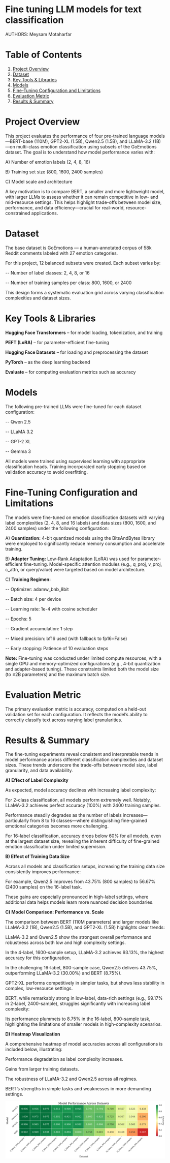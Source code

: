 Fine tuning LLM models for text classification
===============================================

AUTHORS: Meysam Motaharfar 

# Table of Contents
1. [Project Overview](#Project-Overview)
2. [Dataset](#Dataset-Source-And-Overview)
3. [Key Tools & Libraries](#key-Tools-&-Libraries)
4. [Models](#Models)
5. [Fine-Tuning Configuration and Limitations](#Fine-Tuning-Configuration-and-Limitations)
6. [Evaluation Metric](#Evaluation-Metric)
7. [Results & Summary](#Results-&-Summary)

# Project Overview

This project evaluates the performance of four pre-trained language models—BERT-base (110M), GPT2-XL (1.5B), Qwen2.5 (1.5B), and LLaMA-3.2 (1B)—on multi-class emotion classification using subsets of the GoEmotions dataset. The goal is to understand how model performance varies with:

A) Number of emotion labels (2, 4, 8, 16)

B) Training set size (800, 1600, 2400 samples)

C) Model scale and architecture

A key motivation is to compare BERT, a smaller and more lightweight model, with larger LLMs to assess whether it can remain competitive in low- and mid-resource settings. This helps highlight trade-offs between model size, performance, and data efficiency—crucial for real-world, resource-constrained applications.

# Dataset

The base dataset is GoEmotions — a human-annotated corpus of 58k Reddit comments labeled with 27 emotion categories.

For this project, 12 balanced subsets were created. Each subset varies by:

-- Number of label classes: 2, 4, 8, or 16

-- Number of training samples per class: 800, 1600, or 2400

This design forms a systematic evaluation grid across varying classification complexities and dataset sizes.

# Key Tools & Libraries

**Hugging Face Transformers** – for model loading, tokenization, and training

**PEFT (LoRA)** – for parameter-efficient fine-tuning

**Hugging Face Datasets** – for loading and preprocessing the dataset

**PyTorch** – as the deep learning backend

**Evaluate** – for computing evaluation metrics such as accuracy

# Models

The following pre-trained LLMs were fine-tuned for each dataset configuration:

-- Qwen 2.5

-- LLaMA 3.2

-- GPT-2 XL

-- Gemma 3

All models were trained using supervised learning with appropriate classification heads. Training incorporated early stopping based on validation accuracy to avoid overfitting.

# Fine-Tuning Configuration and Limitations

The models were fine-tuned on emotion classification datasets with varying label complexities (2, 4, 8, and 16 labels) and data sizes (800, 1600, and 2400 samples) under the following configuration:

A) **Quantization:** 4-bit quantized models using the BitsAndBytes library were employed to significantly reduce memory consumption and accelerate training.

B) **Adapter Tuning:** Low-Rank Adaptation (LoRA) was used for parameter-efficient fine-tuning. Model-specific attention modules (e.g., q_proj, v_proj, c_attn, or query/value) were targeted based on model architecture.

C) **Training Regimen:**

-- Optimizer: adamw_bnb_8bit

-- Batch size: 4 per device

-- Learning rate: 1e-4 with cosine scheduler

-- Epochs: 5

-- Gradient accumulation: 1 step

-- Mixed precision: bf16 used (with fallback to fp16=False)

-- Early stopping: Patience of 10 evaluation steps

**Note:** Fine-tuning was conducted under limited compute resources, with a single GPU and memory-optimized configurations (e.g., 4-bit quantization and adapter-based tuning). These constraints limited both the model size (to ≤2B parameters) and the maximum batch size.

# Evaluation Metric

The primary evaluation metric is accuracy, computed on a held-out validation set for each configuration. It reflects the model’s ability to correctly classify text across varying label granularities.

# Results & Summary

The fine-tuning experiments reveal consistent and interpretable trends in model performance across different classification complexities and dataset sizes. These trends underscore the trade-offs between model size, label granularity, and data availability.

**A) Effect of Label Complexity**

As expected, model accuracy declines with increasing label complexity:

For 2-class classification, all models perform extremely well. Notably, LLaMA-3.2 achieves perfect accuracy (100%) with 2400 training samples.

Performance steadily degrades as the number of labels increases—particularly from 8 to 16 classes—where distinguishing fine-grained emotional categories becomes more challenging.

For 16-label classification, accuracy drops below 60% for all models, even at the largest dataset size, revealing the inherent difficulty of fine-grained emotion classification under limited supervision.

**B) Effect of Training Data Size**

Across all models and classification setups, increasing the training data size consistently improves performance:

For example, Qwen2.5 improves from 43.75% (800 samples) to 56.67% (2400 samples) on the 16-label task.

These gains are especially pronounced in high-label settings, where additional data helps models learn more nuanced decision boundaries.

**C) Model Comparison: Performance vs. Scale**

The comparison between BERT (110M parameters) and larger models like LLaMA-3.2 (1B), Qwen2.5 (1.5B), and GPT2-XL (1.5B) highlights clear trends:

LLaMA-3.2 and Qwen2.5 show the strongest overall performance and robustness across both low and high complexity settings.

In the 4-label, 1600-sample setup, LLaMA-3.2 achieves 93.13%, the highest accuracy for this configuration.

In the challenging 16-label, 800-sample case, Qwen2.5 delivers 43.75%, outperforming LLaMA-3.2 (30.00%) and BERT (8.75%).

GPT2-XL performs competitively in simpler tasks, but shows less stability in complex, low-resource settings.

BERT, while remarkably strong in low-label, data-rich settings (e.g., 99.17% in 2-label, 2400-sample), struggles significantly with increasing label complexity:

Its performance plummets to 8.75% in the 16-label, 800-sample task, highlighting the limitations of smaller models in high-complexity scenarios.

**D) Heatmap Visualization**

A comprehensive heatmap of model accuracies across all configurations is included below, illustrating:

Performance degradation as label complexity increases.

Gains from larger training datasets.

The robustness of LLaMA-3.2 and Qwen2.5 across all regimes.

BERT’s strengths in simple tasks and weaknesses in more demanding settings.

![Model_Performnace](Model_Performance.png)


